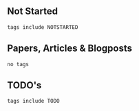 ## Not Started
```tasks
tags include NOTSTARTED
```
## Papers, Articles & Blogposts
```tasks
no tags
```

## TODO's
```tasks
tags include TODO
```

